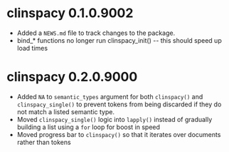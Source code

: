 # clinspacy 0.1.0.9002

* Added a `NEWS.md` file to track changes to the package.
* bind_* functions no longer run clinspacy_init() -- this should speed up load times

# clinspacy 0.2.0.9000

* Added `NA` to `semantic_types` argument for both `clinspacy()` and `clinspacy_single()` to prevent tokens from being discarded if they do not match a listed semantic type.
* Moved `clinspacy_single()` logic into `lapply()` instead of gradually building a list using a `for` loop for boost in speed
* Moved progress bar to `clinspacy()` so that it iterates over documents rather than tokens
